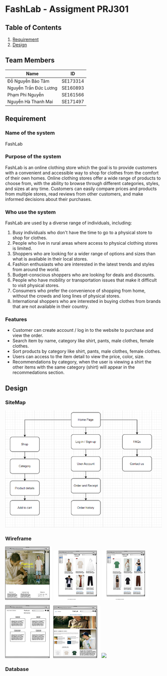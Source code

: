 # FashLab - Assigment PRJ301
## Table of Contents
1. [Requirement](#Requirement)
2. [Design](#Design)
## Team Members
| Name  | ID  |
|---|---|
| Đỗ Nguyễn Bảo Tâm | SE173314 |
| Nguyễn Trần Đức Lương | SE160893 |
| Phạm Phi Nguyễn | SE161566 |
| Nguyễn Hà Thanh Mai | SE171497 |
## Requirement
### Name of the system
FashLab
### Purpose of the system
FashLab is an online clothing store which the goal is to provide customers with a convenient and accessible way to shop for clothes from the comfort of their own homes. Online clothing stores offer a wide range of products to choose from, with the ability to browse through different categories, styles, and sizes at any time. Customers can easily compare prices and products from multiple stores, read reviews from other customers, and make informed decisions about their purchases.
### Who use the system
FashLab are used by a diverse range of individuals, including:
1. Busy individuals who don't have the time to go to a physical store to shop for clothes.
2. People who live in rural areas where access to physical clothing stores is limited.
3. Shoppers who are looking for a wider range of options and sizes than what is available in their local stores.
4. Fashion enthusiasts who are interested in the latest trends and styles from around the world.
5. Budget-conscious shoppers who are looking for deals and discounts.
6. People who have mobility or transportation issues that make it difficult to visit physical stores.
7. Consumers who prefer the convenience of shopping from home, without the crowds and long lines of physical stores.
8. International shoppers who are interested in buying clothes from brands that are not available in their country.
### Features
- Customer can create account / log in to the website to purchase and view the order.
- Search item by name, category like shirt, pants, male clothes, female clothes.
- Sort products by category like shirt, pants, male clothes, female clothes.
- Users can access to the item detail to view the price, color, size.
- Recommendations by category, when the user is viewing a shirt the other items with the same category (shirt) will appear in the recommedations section.
## Design
### **SiteMap**
![images](/images/sitemap.png)
### **Wireframe**
<p>
  <img src="./images/1.png" width="30%">
  <img src="./images/2.png" width="30%">
  <img src="./images/3.png" width="30%">
</p>
<p>
  <img src="./images/4.png" width="30%">
  <img src="./images/5.png" width="30%">
  <img src="./images/ProductDetail.png" width="30%">
</p>

### **Database**